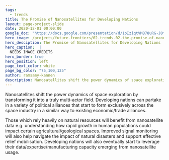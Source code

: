 ```yaml
---
tags:
  - trends
title: The Promise of Nanosatellites for Developing Nations
layout: page-project-slide
date: 2020-12-01 00:00:00
google_doc: "https://docs.google.com/presentation/d/1oIziqtVM878uRG-JOfrQNvGFsQWKP_S_W8cLkhQlXvA/edit#slide=id.gacefa92242_0_128"
hero_image: /projects/future-frontiers/02-trends-02-the-promise-of-nanosatellites-for-developing-nations-03.jpg
hero_desciption: The Promise of Nanosatellites for Developing Nations
hero_caption:  |
  NEEDS IMAGE CREDITS
hero_border: true
hero_position: left
page_text_color: white
page_bg_color: "75,100,125"
author: ramsamy-kannen
description: Nanosatellites shift the power dynamics of space exploration by transforming it into a truly multi-actor field.
---
```

Nanosatellites shift the power dynamics of space exploration by transforming it into a truly multi-actor field. Developing nations can partake in a variety of political alliances that start to form exclusively across the space industry in a similar way to existing economic/trade alliances.

Those which rely heavily on natural resources will benefit from nanosatellite data e.g. understanding how rapid growth in human populations could impact certain agricultural/geological spaces. Improved signal monitoring will also help navigate the impact of natural disasters and support effective relief mobilisation. Developing nations will also eventually start to leverage their data/expertise/manufacturing capacity emerging from nanosatellite usage.
